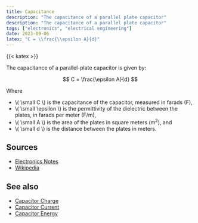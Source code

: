 ```yaml
---
title: Capacitance
description: "The capacitance of a parallel plate capacitor"
description: "The capacitance of a parallel plate capacitor"
tags: ["electronics", "electrical engineering"]
date: 2023-09-06
latex: "C = \\frac{\\epsilon A}{d}"
---
```


{{< katex >}}

The capacitance of a parallel-plate capacitor is given by:

$$ C = \frac{\epsilon A}{d} $$

Where

- \\( \small C \\) is the capacitance of the capacitor, measured in farads (F),
- \\( \small \epsilon \\) is the permittivity of the dielectric between the plates, in farads per meter (F/m),
- \\( \small A \\) is the area of the plates in square meters (m<sup>2</sup>), and
- \\( \small d \\) is the distance between the plates in meters.


## Sources

- [Electronics Notes](https://www.electronics-notes.com/articles/basic_concepts/capacitance/capacitor-formulas-equations.php)
- [Wikipedia](https://en.wikipedia.org/wiki/Capacitor)

## See also

- [Capacitor Charge](/formulas/capacitor-charge/)
- [Capacitor Current](/formulas/capacitor-current/)
- [Capacitor Energy](/formulas/capacitor-energy/)
